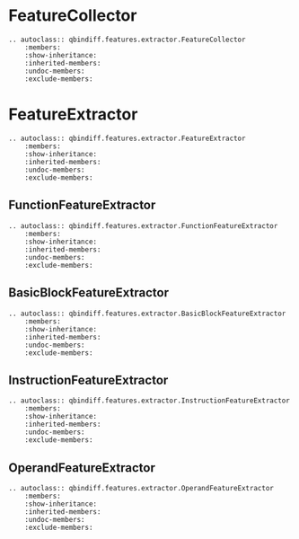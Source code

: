 # FeatureCollector

```{eval-rst}
.. autoclass:: qbindiff.features.extractor.FeatureCollector
    :members:
    :show-inheritance:
    :inherited-members:
    :undoc-members:
    :exclude-members:
```

# FeatureExtractor

```{eval-rst}
.. autoclass:: qbindiff.features.extractor.FeatureExtractor
    :members:
    :show-inheritance:
    :inherited-members:
    :undoc-members:
    :exclude-members:
```

## FunctionFeatureExtractor

```{eval-rst}
.. autoclass:: qbindiff.features.extractor.FunctionFeatureExtractor
    :members:
    :show-inheritance:
    :inherited-members:
    :undoc-members:
    :exclude-members:
```

## BasicBlockFeatureExtractor

```{eval-rst}
.. autoclass:: qbindiff.features.extractor.BasicBlockFeatureExtractor
    :members:
    :show-inheritance:
    :inherited-members:
    :undoc-members:
    :exclude-members:
```

## InstructionFeatureExtractor

```{eval-rst}
.. autoclass:: qbindiff.features.extractor.InstructionFeatureExtractor
    :members:
    :show-inheritance:
    :inherited-members:
    :undoc-members:
    :exclude-members:
```

## OperandFeatureExtractor

```{eval-rst}
.. autoclass:: qbindiff.features.extractor.OperandFeatureExtractor
    :members:
    :show-inheritance:
    :inherited-members:
    :undoc-members:
    :exclude-members:
```

